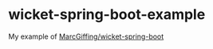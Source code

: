 wicket-spring-boot-example
====

My example of [MarcGiffing/wicket-spring-boot](https://github.com/MarcGiffing/wicket-spring-boot) 
